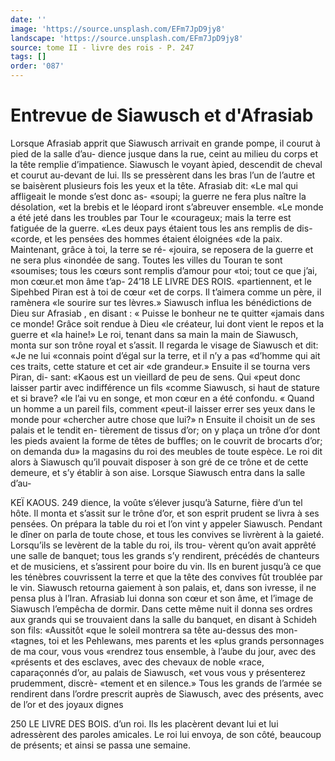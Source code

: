 ```yaml
---
date: ''
image: 'https://source.unsplash.com/EFm7JpD9jy8'
landscape: 'https://source.unsplash.com/EFm7JpD9jy8'
source: tome II - livre des rois - P. 247
tags: []
order: '087'
---
```


# Entrevue de Siawusch et d'Afrasiab

Lorsque Afrasiab apprit que Siawusch arrivait en grande pompe, il courut à pied de la salle d’au- dience jusque dans la rue, ceint au milieu du corps et la tête remplie d’impatience. Siawusch le voyant àpied, descendit de cheval et courut au-devant de lui. Ils se pressèrent dans les bras l’un de l’autre et
se baisèrent plusieurs fois les yeux et la tête. Afrasiab dit: «Le mal qui affligeait le monde s’est donc as- «soupi; la guerre ne fera plus naître la désolation,
«et la brebis et le léopard iront s’abreuver ensemble.
«Le monde a été jeté dans les troubles par Tour le «courageux; mais la terre est fatiguée de la guerre. «Les deux pays étaient tous les ans remplis de dis- «corde, et les pensées des hommes étaient éloignées
«de la paix. Maintenant, grâce à toi, la terre se ré-
«jouira, se reposera de la guerre et ne sera plus «inondée de sang. Toutes les villes du Touran te sont
«soumises; tous les cœurs sont remplis d’amour pour «toi; tout ce que j’ai, mon cœur.et mon âme t’ap-
24’18 LE LIVRE DES ROIS.
«partiennent, et le Sipehbed Piran est à toi de cœur «et de corps. Il t’aimera comme un père, il ramènera
«le sourire sur tes lèvres.»
Siawusch influa les bénédictions de Dieu sur Afrasiab , en disant : « Puisse le bonheur ne te quitter «jamais dans ce monde! Grâce soit rendue à Dieu «le créateur, lui dont vient le repos et la guerre et «la haine!» Le roi, tenant dans sa main la main de Siawusch, monta sur son trône royal et s’assit. Il regarda le visage de Siawusch et dit: «Je ne lui «connais point d’égal sur la terre, et il n’y a pas «d’homme qui ait ces traits, cette stature et cet air «de grandeur.» Ensuite il se tourna vers Piran, di- sant: «Kaous est un vieillard de peu de sens. Qui «peut donc laisser partir avec indifférence un fils «comme Siawusch, si haut de stature et si brave? «le l’ai vu en songe, et mon cœur en a été confondu.
« Quand un homme a un pareil fils, comment
«peut-il laisser errer ses yeux dans le monde pour
«chercher autre chose que lui?» n
Ensuite il choisit un de ses palais et le tendit en-
tièrement de tissus d’or; on y plaça un trône d’or
dont les pieds avaient la forme de têtes de buffles; on le couvrit de brocarts d’or; on demanda du» la magasins du roi des meubles de toute espèce. Le roi dit alors à Siawusch qu’il pouvait disposer à son gré
de ce trône et de cette demeure, et s’y établir à son
aise. Lorsque Siawusch entra dans la salle d’au-

KEÏ KAOUS. 249 dience, la voûte s’élever jusqu’à Saturne, fière d’un tel
hôte. Il monta et s’assit sur le trône d’or, et son esprit prudent se livra à ses pensées. On prépara la table
du roi et l’on vint y appeler Siawusch. Pendant le dîner on parla de toute chose, et tous les convives se livrèrent à la gaieté.
Lorsqu’ils se levèrent de la table du roi, ils trou- vèrent qu’on avait apprêté une salle de banquet; tous
les grands s’y rendirent, précédés de chanteurs et de musiciens, et s’assirent pour boire du vin. Ils en burent jusqu’à ce que les ténèbres couvrissent la terre
et que la tête des convives fût troublée par le vin. Siawusch retourna gaiement à son palais, et, dans son ivresse, il ne pensa plus à l’Iran. Afrasiab lui donna son cœur et son âme, et l’image de Siawusch l’empêcha de dormir. Dans cette même nuit il donna
ses ordres aux grands qui se trouvaient dans la salle du banquet, en disant à Schideh son fils: «Aussitôt «que le soleil montrera sa tête au-dessus des mon- «tagnes, toi et les Pehlewans, mes parents et les «plus grands personnages de ma cour, vous vous «rendrez tous ensemble, à l’aube du jour, avec des «présents et des esclaves, avec des chevaux de noble «race, caparaçonnés d’or, au palais de Siawusch,
«et vous vous y présenterez prudemment, discrè- «tement et en silence.» Tous les grands de l’armée se rendirent dans l’ordre prescrit auprès de Siawusch,
avec des présents, avec de l’or et des joyaux dignes

250 LE LIVRE DES BOIS.
d’un roi. Ils les placèrent devant lui et lui adressèrent
des paroles amicales. Le roi lui envoya, de son côté, beaucoup de présents; et ainsi se passa une semaine.

